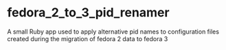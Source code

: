 # fedora_2_to_3_pid_renamer
A small Ruby app used to apply alternative pid names to configuration files created during the migration of 
fedora 2 data to fedora 3
